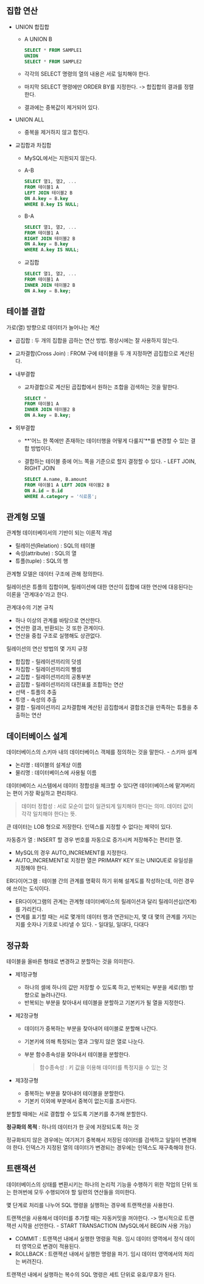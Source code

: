 ## 집합 연산

- UNION 합집합

  - A UNION B

    ```sql
    SELECT * FROM SAMPLE1
    UNION
    SELECT * FROM SAMPLE2
    ```

  - 각각의 SELECT 명령의 열의 내용은 서로 일치해야 한다.
  - 마지막 SELECT 명령에만 ORDER BY를 지정한다. -> 합집합의 결과를 정렬한다.
  - 결과에는 중복값이 제거되어 있다.

- UNION ALL
  - 중복을 제거하지 않고 합친다.

- 교집합과 차집합

  - MySQL에서는 지원되지 않는다.

  - A-B

    ```sql
    SELECT 열1, 열2, ...
    FROM 테이블1 A
    LEFT JOIN 테이블2 B
    ON A.key = B.key
    WHERE B.key IS NULL;
    ```

  - B-A

    ```SQL
    SELECT 열1, 열2, ...
    FROM 테이블1 A
    RIGHT JOIN 테이블2 B
    ON A.key = B.key
    WHERE A.key IS NULL;
    ```

  - 교집합

    ```sql
    SELECT 열1, 열2, ...
    FROM 테이블1 A
    INNER JOIN 테이블2 B
    ON A.key = B.key;
    ```

    

## 테이블 결합

가로(열) 방향으로 데이터가 늘어나는 계산

- 곱집합 : 두 개의 집합을 곱하는 연산 방법. 평상시에는 잘 사용하지 않는다.
- 교차결합(Cross Join) : FROM 구에 테이블을 두 개 지정하면 곱집합으로 계산된다.

- 내부결합

  - 교차결합으로 계산된 곱집합에서 원하는 조합을 검색하는 것을 말한다.

    ```sql
    SELECT *
    FROM 테이블1 A
    INNER JOIN 테이블2 B
    ON A.key = B.key;
    ```

- 외부결합

  - **'어느 한 쪽에만 존재하는 데이터행을 어떻게 다룰지'**를 변경할 수 있는 결합 방법이다.

  - 결합하는 테이블 중에 어느 쪽을 기준으로 할지 결정할 수 있다. - LEFT JOIN, RIGHT JOIN

    ```sql
    SELECT A.name, B.amount
    FROM 테이블1 A LEFT JOIN 테이블2 B
    ON A.id = B.id
    WHERE A.category = '식료품';
    ```



## 관계형 모델

관계형 데이터베이서의 기반이 되는 이론적 개념

- 릴레이션(Relation) : SQL의 테이블
- 속성(attribute) : SQL의 열
- 튜플(tuple) : SQL의 행

관계형 모델은 데이터 구조에 관해 정의한다.

릴레이션은 튜플의 집합이며, 릴레이션에 대한 연산이 집합에 대한 연산에 대응된다는 이론을 '관계대수'라고 한다.

관계대수의 기본 규칙

- 하나 이상의 관계를 바탕으로 연산한다.
- 연산한 결과, 반환되는 것 또한 관계이다.
- 연산을 중첩 구조로 실행해도 상관없다.

릴레이션의 연산 방법의 몇 가지 규정

- 합집합 - 릴레이션끼리의 덧셈
- 차집합 - 릴레이션끼리의 뺄셈
- 교집합 - 릴레이션끼리의 공통부분
- 곱집합 - 릴레이션끼리의 대전표를 조합하는 연산
- 선택 - 튜플의 추출
- 투영 - 속성의 추출
- 결합 - 릴레이션끼리 교차결합해 계산된 곱집합에서 결합조건을 만족하는 튜플을 추출하는 연산



## 데이터베이스 설계

데이터베이스의 스키마 내의 데이터베이스 객체를 정의하는 것을 말한다. - 스키마 설계

- 논리명 : 테이블의 설계상 이름
- 물리명 : 데이터베이스에 사용될 이름

데이터베이스 시스템에서 데이터 정합성을 체크할 수 있다면 데이터베이스에 맡겨버리는 편이 가장 확실하고 편리하다. 

> 데이터 정합성 : 서로 모순이 없이 일관되게 일치해야 한다는 의미. 데이터 값이 각각 일치해야 한다는 뜻.

큰 데이터는 LOB 형으로 저장한다. 인덱스를 지정할 수 없다는 제약이 있다.

자동증가 열 : INSERT 할 경우 번호를 자동으로 증가시켜 저장해주는 편리한 열. 

- MySQL의 경우  AUTO_INCREMENT를 지정한다.
- AUTO_INCREMENT로 지정한 열은 PRIMARY KEY 또는 UNIQUE로 유일성을 지정해야 한다.

ER다이어그램 : 테이블 간의 관계를 명확히 하기 위해 설계도를 작성하는데, 이런 경우에 쓰이는 도식이다. 

- ER다이어그램의 관계는 관계형 데이터베이스의 릴레이션과 달리 릴레이션십(연계)를 가리킨다.
- 연계를 표기할 때는 서로 몇개의 데이터 행과 연관되는지, 몇 대 몇의 관계를 가지는지를 숫자나 기호로 나타낼 수 있다. - 일대일, 일대다, 다대다

### 

## 정규화

테이블을 올바른 형태로 변경하고 분할하는 것을 의미한다.

- 제1정규형
  - 하나의 셀에 하나의 값만 저장할 수 있도록 하고, 반복되는 부분을 세로(행) 방향으로 늘려나간다.
  - 반복되는 부분을 찾아내서 테이블을 분할하고 기본키가 될 열을 지정한다. 

- 제2정규형

  - 데이터가 중복하는 부분을 찾아내어 테이블로 분할해 나간다.

  - 기본키에 의해 특정되는 열과 그렇지 않은 열로 나눈다.

  - 부분 함수종속성을 찾아내서 테이블을 분할한다.

    > 함수종속성 : 키 값을 이용해 데이터를 특정지을 수 있는 것

- 제3정규형

  - 중복하는 부분을 찾아내어 테이블을 분할한다.
  - 기본키 이외에 부분에서 중복이 없는지를 조사한다.

분할할 때에는 서로 결합할 수 있도록 기본키를 추가해 분할한다.

**정규화의 목적** : 하나의 데이터가 한 곳에 저장되도록 하는 것 

정규화되지 않은 경우에는 여기저기 중복해서 저장된 데이터를 검색하고 일일이 변경해야 한다. 인덱스가 지정된 열의 데이터가 변경되는 경우에는 인덱스도 재구축해야 한다.



## 트랜잭션

데이터베이스의 상태를 변환시키는 하나의 논리적 기능을 수행하기 위한 작업의 단위 또는 한꺼번에 모두 수행되어야 할 일련의 연산들을 의미한다.

몇 단계로 처리를 나누어 SQL 명령을 실행하는 경우에 트랜잭션을 사용한다.

트랜잭션을 사용해서 데이터를 추가할 때는 자동커밋을 꺼야한다. -> 명시적으로 트랜잭션 시작을 선언한다.  - START TRANSACTION (MySQL에서 BEGIN 사용 가능)

- COMMIT : 트랜잭션 내에서 실행한 명령을 적용. 임시 데이터 영역에서 정식 데이터 영역으로 변경이 적용된다.
- ROLLBACK : 트랜잭션 내에서 실행한 명령을 파기. 임시 데이터 영역에서의 처리는 버려진다.

트랜잭션 내에서 실행하는 복수의 SQL 명령은 세트 단위로 유효/무효가 된다.